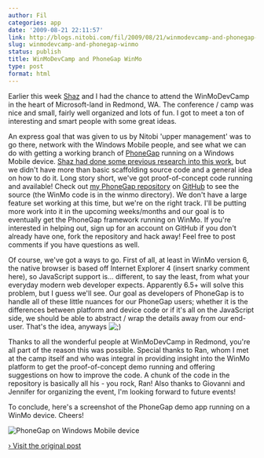 ```yaml
---
author: Fil
categories: app
date: '2009-08-21 22:11:57'
link: http://blogs.nitobi.com/fil/2009/08/21/winmodevcamp-and-phonegap-winmo/
slug: winmodevcamp-and-phonegap-winmo
status: publish
title: WinMoDevCamp and PhoneGap WinMo
type: post
format: html
---
```


Earlier this week [Shaz](http://blogs.nitobi.com/shazron/) and I had the chance to attend the WinMoDevCamp in the heart of Microsoft-land in Redmond, WA. The conference / camp was nice and small, fairly well organized and lots of fun. I got to meet a ton of interesting and smart people with some great ideas.

An express goal that was given to us by Nitobi 'upper management' was to go there, network with the Windows Mobile people, and see what we can do with getting a working branch of [PhoneGap](http://www.phonegap.com) running on a Windows Mobile device. [Shaz had done some previous research into this work](http://blogs.nitobi.com/shazron/2009/06/02/the-state-of-phonegap-with-windows-mobile/), but we didn't have more than basic scaffolding source code and a general idea on how to do it. Long story short, we've got proof-of-concept code running and available! Check out [my PhoneGap repository](http://github.com/filmaj/phonegap/tree/master) on [GitHub](http://www.github.com) to see the source (the WinMo code is in the winmo directory). We don't have a large feature set working at this time, but we're on the right track. I'll be putting more work into it in the upcoming weeks/months and our goal is to eventually get the PhoneGap framework running on WinMo. If you're interested in helping out, sign up for an account on GitHub if you don't already have one, fork the repository and hack away! Feel free to post comments if you have questions as well.

Of course, we've got a ways to go. First of all, at least in WinMo version 6, the native browser is based off Internet Explorer 4 (insert snarky comment here), so JavaScript support is… different, to say the least, from what your everyday modern web developer expects. Apparently 6.5+ will solve this problem, but I guess we'll see. Our goal as developers of PhoneGap is to handle all of these little nuances for our PhoneGap users; whether it is the differences between platform and device code or if it's all on the JavaScript side, we should be able to abstract / wrap the details away from our end-user. That's the idea, anyways ![;)](http://blogs.nitobi.com/fil/wp-includes/images/smilies/icon_wink.gif)

Thanks to all the wonderful people at WinMoDevCamp in Redmond, you're all part of the reason this was possible. Special thanks to Ran, whom I met at the camp itself and who was integral in providing insight into the WinMo platform to get the proof-of-concept demo running and offering suggestions on how to improve the code. A chunk of the code in the repository is basically all his - you rock, Ran! Also thanks to Giovanni and Jennifer for organizing the event, I'm looking forward to future events!

To conclude, here's a screenshot of the PhoneGap demo app running on a WinMo device. Cheers!

![PhoneGap on Windows Mobile device](http://www.nitobi.com/fil/winmo.jpg)

[› Visit the original post](http://blogs.nitobi.com/fil/2009/08/21/winmodevcamp-and-phonegap-winmo/)
